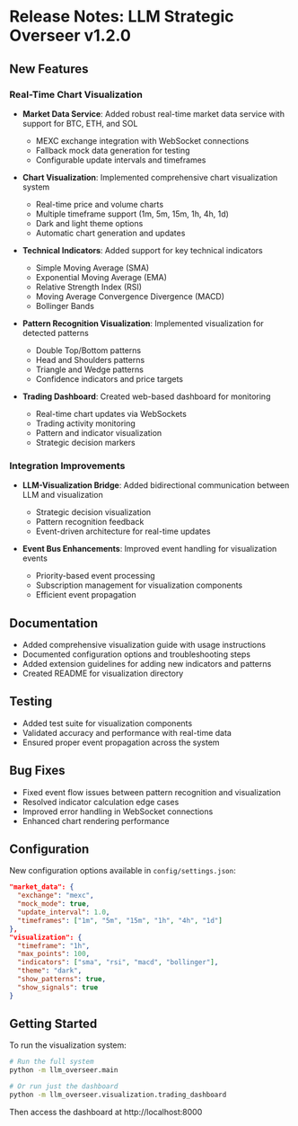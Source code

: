 # Release Notes: LLM Strategic Overseer v1.2.0

## New Features

### Real-Time Chart Visualization

- **Market Data Service**: Added robust real-time market data service with support for BTC, ETH, and SOL
  - MEXC exchange integration with WebSocket connections
  - Fallback mock data generation for testing
  - Configurable update intervals and timeframes

- **Chart Visualization**: Implemented comprehensive chart visualization system
  - Real-time price and volume charts
  - Multiple timeframe support (1m, 5m, 15m, 1h, 4h, 1d)
  - Dark and light theme options
  - Automatic chart generation and updates

- **Technical Indicators**: Added support for key technical indicators
  - Simple Moving Average (SMA)
  - Exponential Moving Average (EMA)
  - Relative Strength Index (RSI)
  - Moving Average Convergence Divergence (MACD)
  - Bollinger Bands

- **Pattern Recognition Visualization**: Implemented visualization for detected patterns
  - Double Top/Bottom patterns
  - Head and Shoulders patterns
  - Triangle and Wedge patterns
  - Confidence indicators and price targets

- **Trading Dashboard**: Created web-based dashboard for monitoring
  - Real-time chart updates via WebSockets
  - Trading activity monitoring
  - Pattern and indicator visualization
  - Strategic decision markers

### Integration Improvements

- **LLM-Visualization Bridge**: Added bidirectional communication between LLM and visualization
  - Strategic decision visualization
  - Pattern recognition feedback
  - Event-driven architecture for real-time updates

- **Event Bus Enhancements**: Improved event handling for visualization events
  - Priority-based event processing
  - Subscription management for visualization components
  - Efficient event propagation

## Documentation

- Added comprehensive visualization guide with usage instructions
- Documented configuration options and troubleshooting steps
- Added extension guidelines for adding new indicators and patterns
- Created README for visualization directory

## Testing

- Added test suite for visualization components
- Validated accuracy and performance with real-time data
- Ensured proper event propagation across the system

## Bug Fixes

- Fixed event flow issues between pattern recognition and visualization
- Resolved indicator calculation edge cases
- Improved error handling in WebSocket connections
- Enhanced chart rendering performance

## Configuration

New configuration options available in `config/settings.json`:

```json
"market_data": {
  "exchange": "mexc",
  "mock_mode": true,
  "update_interval": 1.0,
  "timeframes": ["1m", "5m", "15m", "1h", "4h", "1d"]
},
"visualization": {
  "timeframe": "1h",
  "max_points": 100,
  "indicators": ["sma", "rsi", "macd", "bollinger"],
  "theme": "dark",
  "show_patterns": true,
  "show_signals": true
}
```

## Getting Started

To run the visualization system:

```bash
# Run the full system
python -m llm_overseer.main

# Or run just the dashboard
python -m llm_overseer.visualization.trading_dashboard
```

Then access the dashboard at http://localhost:8000
